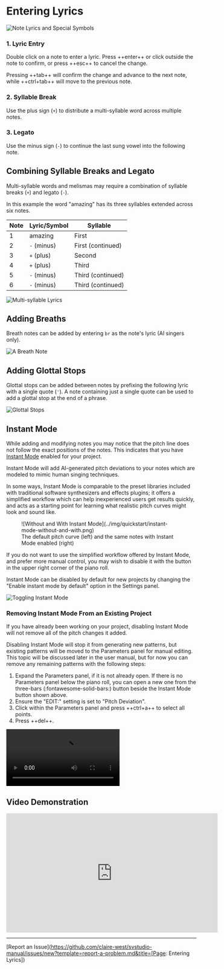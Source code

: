# Entering Lyrics

![Note Lyrics and Special Symbols](../img/quickstart/note-lyrics.png)

### 1. Lyric Entry
Double click on a note to enter a lyric. Press ++enter++ or click outside the note to confirm, or press ++esc++ to cancel the change.

Pressing ++tab++ will confirm the change and advance to the next note, while ++ctrl+tab++ will move to the previous note.

### 2. Syllable Break
Use the plus sign (`+`) to distribute a multi-syllable word across multiple notes.

### 3. Legato
Use the minus sign (`-`) to continue the last sung vowel into the following note.

## Combining Syllable Breaks and Legato
Multi-syllable words and melismas may require a combination of syllable breaks (`+`) and legato (`-`).

In this example the word "amazing" has its three syllables extended across six notes.

|Note|Lyric/Symbol|Syllable|
|---|---|---|
|1|amazing|First|
|2|`-` (minus)|First (continued)|
|3|`+` (plus)|Second|
|4|`+` (plus)|Third|
|5|`-` (minus)|Third (continued)|
|6|`-` (minus)|Third (continued)|

![Multi-syllable Lyrics](../img/quickstart/multi-syllable-lyrics.png)

## Adding Breaths
Breath notes can be added by entering `br` as the note's lyric (AI singers only).

![A Breath Note](../img/quickstart/breath-note.png)

## Adding Glottal Stops
Glottal stops can be added between notes by prefixing the following lyric with a single quote (`'`). A note containing just a single quote can be used to add a glottal stop at the end of a phrase.

![Glottal Stops](../img/quickstart/glottal-stop.png)

## Instant Mode

While adding and modifying notes you may notice that the pitch line does not follow the exact positions of the notes. This indicates that you have [Instant Mode](../ai-functions/instant-mode.md) enabled for your project.

Instant Mode will add AI-generated pitch deviations to your notes which are modeled to mimic human singing techniques.

In some ways, Instant Mode is comparable to the preset libraries included with traditional software synthesizers and effects plugins; it offers a simplified workflow which can help inexperienced users get results quickly, and acts as a starting point for learning what realistic pitch curves might look and sound like.

<figure markdown>
  ![Without and With Instant Mode](../img/quickstart/instant-mode-without-and-with.png)
  <figcaption>The default pitch curve (left) and the same notes with Instant Mode enabled (right)</figcaption>
</figure>

If you do not want to use the simplified workflow offered by Instant Mode, and prefer more manual control, you may wish to disable it with the button in the upper right corner of the piano roll.

Instant Mode can be disabled by default for new projects by changing the "Enable instant mode by default" option in the Settings panel.

![Toggling Instant Mode](../img/quickstart/instant-mode-button.png)

### Removing Instant Mode From an Existing Project

If you have already been working on your project, disabling Instant Mode will not remove all of the pitch changes it added.

Disabling Instant Mode will stop it from generating new patterns, but existing patterns will be moved to the Parameters panel for manual editing. This topic will be discussed later in the user manual, but for now you can remove any remaining patterns with the following steps:

1. Expand the Parameters panel, if it is not already open. If there is no Parameters panel below the piano roll, you can open a new one from the three-bars (:fontawesome-solid-bars:) button beside the Instant Mode button shown above.
2. Ensure the "EDIT:" setting is set to "Pitch Deviation".
3. Click within the Parameters panel and press ++ctrl+a++ to select all points.
4. Press ++del++.

![type:video](../img/quickstart/delete-parameter-points.mp4)

## Video Demonstration

<iframe width="560" height="315" src="https://www.youtube-nocookie.com/embed/Gj7UipbHBdw" title="YouTube video player" frameborder="0" allowfullscreen></iframe>

---

[Report an Issue](https://github.com/claire-west/svstudio-manual/issues/new?template=report-a-problem.md&title=[Page: Entering Lyrics])